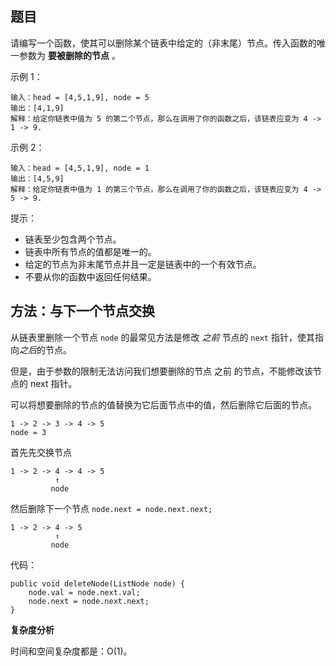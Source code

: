 ## 题目

请编写一个函数，使其可以删除某个链表中给定的（非末尾）节点。传入函数的唯一参数为 **要被删除的节点** 。

示例 1：

```
输入：head = [4,5,1,9], node = 5
输出：[4,1,9]
解释：给定你链表中值为 5 的第二个节点，那么在调用了你的函数之后，该链表应变为 4 -> 1 -> 9.
```

示例 2：

```
输入：head = [4,5,1,9], node = 1
输出：[4,5,9]
解释：给定你链表中值为 1 的第三个节点，那么在调用了你的函数之后，该链表应变为 4 -> 5 -> 9.
```


提示：

- 链表至少包含两个节点。
- 链表中所有节点的值都是唯一的。
- 给定的节点为非末尾节点并且一定是链表中的一个有效节点。
- 不要从你的函数中返回任何结果。

## 方法：与下一个节点交换

从链表里删除一个节点 `node` 的最常见方法是修改 *之前* 节点的 `next` 指针，使其指向*之后*的节点。

但是，由于参数的限制无法访问我们想要删除的节点 之前 的节点，不能修改该节点的 next 指针。

可以将想要删除的节点的值替换为它后面节点中的值，然后删除它后面的节点。

```
1 -> 2 -> 3 -> 4 -> 5
node = 3
```

首先先交换节点

```
1 -> 2 -> 4 -> 4 -> 5
          ↑
         node
```

然后删除下一个节点 `node.next = node.next.next;` 

```
1 -> 2 -> 4 -> 5
          ↑
         node
```

代码：

```
public void deleteNode(ListNode node) {
    node.val = node.next.val;
    node.next = node.next.next;
}
```

**复杂度分析**

时间和空间复杂度都是：O(1)。

